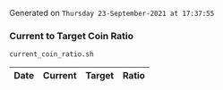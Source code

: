 Generated on `Thursday 23-September-2021 at 17:37:55`

### Current to Target Coin Ratio
`current_coin_ratio.sh`

Date|Current|Target|Ratio
---|---|---|---
